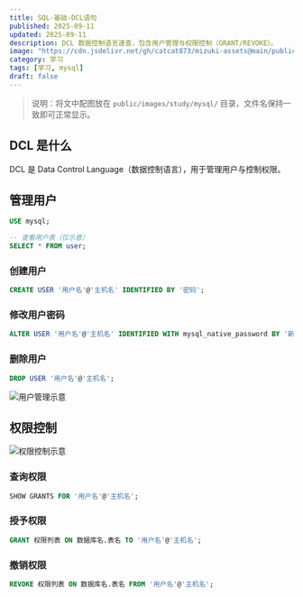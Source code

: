 ```yaml
---
title: SQL-基础-DCL语句
published: 2025-09-11
updated: 2025-09-11
description: DCL 数据控制语言速查，包含用户管理与权限控制（GRANT/REVOKE）。
image: "https://cdn.jsdelivr.net/gh/catcat873/mizuki-assets@main/public/images/study/mysql/哆啦a梦-DCL.png"
category: 学习
tags: [学习, mysql]
draft: false
---
```


> 说明：将文中配图放在 `public/images/study/mysql/` 目录，文件名保持一致即可正常显示。

## DCL 是什么

DCL 是 Data Control Language（数据控制语言），用于管理用户与控制权限。

## 管理用户

```sql
USE mysql;

-- 查看用户表（仅示意）
SELECT * FROM user;
```

### 创建用户

```sql
CREATE USER '用户名'@'主机名' IDENTIFIED BY '密码';
```

### 修改用户密码

```sql
ALTER USER '用户名'@'主机名' IDENTIFIED WITH mysql_native_password BY '新密码';
```

### 删除用户

```sql
DROP USER '用户名'@'主机名';
```

![用户管理示意](https://cdn.jsdelivr.net/gh/catcat873/mizuki-assets@main/public/images/study/mysql/image-20250911110137218.png)

## 权限控制

![权限控制示意](https://cdn.jsdelivr.net/gh/catcat873/mizuki-assets@main/public/images/study/mysql/image-20250911110311727.png)

### 查询权限

```sql
SHOW GRANTS FOR '用户名'@'主机名';
```

### 授予权限

```sql
GRANT 权限列表 ON 数据库名.表名 TO '用户名'@'主机名';
```

### 撤销权限

```sql
REVOKE 权限列表 ON 数据库名.表名 FROM '用户名'@'主机名';
```



